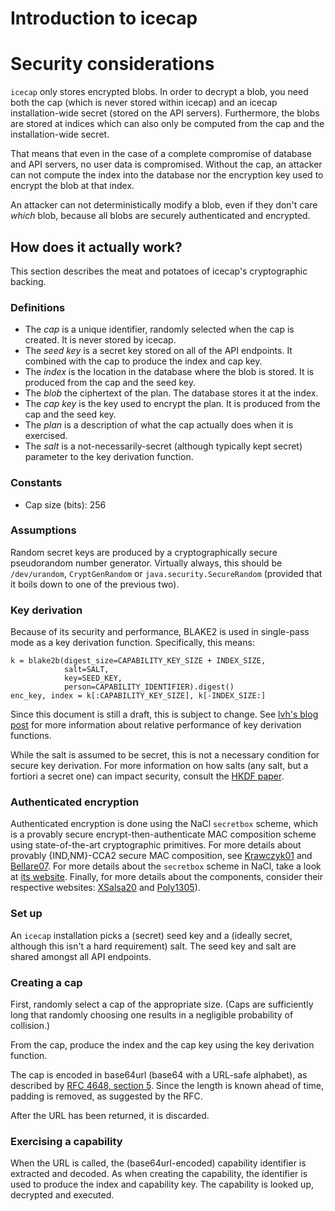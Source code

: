 # Introduction to icecap

# Security considerations

`icecap` only stores encrypted blobs. In order to decrypt a blob, you
need both the cap (which is never stored within icecap) and an icecap
installation-wide secret (stored on the API servers). Furthermore, the
blobs are stored at indices which can also only be computed from the
cap and the installation-wide secret.

That means that even in the case of a complete compromise of database
and API servers, no user data is compromised. Without the cap, an
attacker can not compute the index into the database nor the
encryption key used to encrypt the blob at that index.

An attacker can not deterministically modify a blob, even if they
don't care *which* blob, because all blobs are securely authenticated
and encrypted.

## How does it actually work?

This section describes the meat and potatoes of icecap's cryptographic
backing.

### Definitions

- The *cap* is a unique identifier, randomly selected when the cap is
  created. It is never stored by icecap.
- The *seed key* is a secret key stored on all of the API endpoints.
  It combined with the cap to produce the index and cap key.
- The *index* is the location in the database where the blob is
  stored. It is produced from the cap and the seed key.
- The *blob* the ciphertext of the plan. The database stores it at the
  index.
- The *cap key* is the key used to encrypt the plan. It is produced
  from the cap and the seed key.
- The *plan* is a description of what the cap actually does when it is
  exercised.
- The *salt* is a not-necessarily-secret (although typically kept
  secret) parameter to the key derivation function.

### Constants

- Cap size (bits): 256

### Assumptions

Random secret keys are produced by a cryptographically secure
pseudorandom number generator. Virtually always, this should be
`/dev/urandom`, `CryptGenRandom` or `java.security.SecureRandom`
(provided that it boils down to one of the previous two).

### Key derivation

Because of its security and performance, BLAKE2 is used in single-pass
mode as a key derivation function. Specifically, this means:

```
k = blake2b(digest_size=CAPABILITY_KEY_SIZE + INDEX_SIZE,
            salt=SALT,
            key=SEED_KEY,
            person=CAPABILITY_IDENTIFIER).digest()
enc_key, index = k[:CAPABILITY_KEY_SIZE], k[-INDEX_SIZE:]
```

Since this document is still a draft, this is subject to change. See
[lvh's blog post][blog-kdf] for more information about relative
performance of key derivation functions.

While the salt is assumed to be secret, this is not a necessary
condition for secure key derivation. For more information on how salts
(any salt, but a fortiori a secret one) can impact security, consult
the [HKDF paper][hkdf-paper].

[blog-kdf]: http://www.lvh.io/posts/secure-key-derivation-performance.html
[hkdf-paper]: http://eprint.iacr.org/2010/264

### Authenticated encryption

Authenticated encryption is done using the NaCl `secretbox` scheme,
which is a provably secure encrypt-then-authenticate MAC composition
scheme using state-of-the-art cryptographic primitives. For more
details about provably {IND,NM}-CCA2 secure MAC composition, see
[Krawczyk01][Krawczyk01] and [Bellare07][Bellare07]. For more details
about the `secretbox` scheme in NaCl, take a look at
[its website](http://nacl.cr.yp.to/secretbox.html). Finally, for more
details about the components, consider their respective websites:
[XSalsa20](http://cr.yp.to/snuffle.html) and
[Poly1305](http://cr.yp.to/mac.html)).

[Krawczyk01]: http://www.iacr.org/archive/crypto2001/21390309.pdf
[Bellare07]: http://cseweb.ucsd.edu/~mihir/papers/oem.pdf

### Set up

An `icecap` installation picks a (secret) seed key and a (ideally
secret, although this isn't a hard requirement) salt. The seed key and
salt are shared amongst all API endpoints.

### Creating a cap

First, randomly select a cap of the appropriate size. (Caps are
sufficiently long that randomly choosing one results in a negligible
probability of collision.)

From the cap, produce the index and the cap key using the key
derivation function.

The cap is encoded in base64url (base64 with a URL-safe alphabet), as
described by [RFC 4648, section 5][RFC4648]. Since the length is known
ahead of time, padding is removed, as suggested by the RFC.

[RFC4648]: http://www.ietf.org/rfc/rfc4648.txt

After the URL has been returned, it is discarded.

### Exercising a capability

When the URL is called, the (base64url-encoded) capability identifier
is extracted and decoded. As when creating the capability, the
identifier is used to produce the index and capability key. The
capability is looked up, decrypted and executed.
